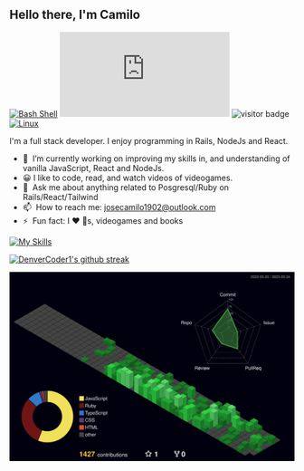 ## Hello there, I'm Camilo

[![Bash Shell](https://badges.frapsoft.com/bash/v1/bash.png?v=103)](https://github.com/ellerbrock/open-source-badges/)
[![GitHub commits](https://badgen.net/github/commits/Naereen/Strapdown.js)](https://GitHub.com/Naereen/StrapDown.js/commit/)
![visitor badge](https://visitor-badge.glitch.me/badge?page_id=github.com/Camilo-J/Camilo-J&left_text=Visitors)
[![Linux](https://svgshare.com/i/Zhy.svg)](https://svgshare.com/i/Zhy.svg)

I'm a full stack developer. I enjoy programming in Rails, NodeJs and React.

- 🌱 &nbsp;I’m currently working on improving my skills in, and understanding of vanilla JavaScript, React and NodeJs.
- 😀 I like to  code, read, and watch videos of videogames.
- 💬 &nbsp;Ask me about anything related to Posgresql/Ruby on Rails/React/Tailwind
- 📫 &nbsp;How to reach me: [josecamilo1902@outlook.com](https://github.com/Camilo-J) 
- ⚡ &nbsp;Fun fact: I :heart: :dog:s, videogames and books

[![My Skills](https://skillicons.dev/icons?i=ruby,rails,postgresql,tailwind,js,ts,nodejs,react,emotion,figma,git,github,linux,docker)](https://skillicons.dev)


[![DenverCoder1's github streak](https://github-readme-streak-stats.herokuapp.com/?user=Camilo-J&theme=blue-green)](https://github.com/DenverCoder1/github-readme-streak-stats)


![](./profile-3d-contrib/profile-night-green.svg)

